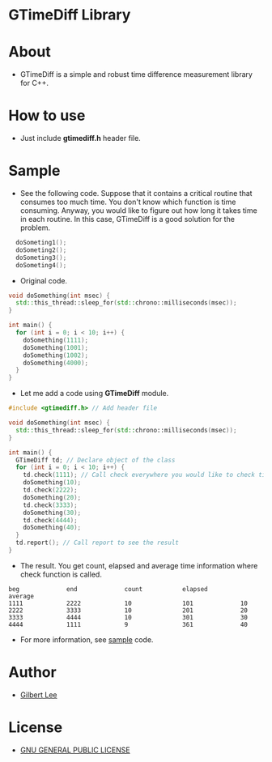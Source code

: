 GTimeDiff Library
======================================

# About
* GTimeDiff is a simple and robust time difference measurement library for C++.

# How to use
* Just include <b>gtimediff.h</b> header file.

# Sample
* See the following code. Suppose that it contains a critical routine that consumes too much time. You don't know which function is time consuming. Anyway, you would like to figure out how long it takes time in each routine. In this case, GTimeDiff is a good solution for the problem.

```cpp
  doSometing1();
  doSometing2();
  doSometing3();
  doSometing4();
```

* Original code.

```cpp
void doSomething(int msec) {
  std::this_thread::sleep_for(std::chrono::milliseconds(msec));
}

int main() {
  for (int i = 0; i < 10; i++) {
    doSomething(1111);
    doSomething(1001);
    doSomething(1002);
    doSomething(4000);
  }
}
```

* Let me add a code using **GTimeDiff** module.

```cpp
#include <gtimediff.h> // Add header file

void doSomething(int msec) {
  std::this_thread::sleep_for(std::chrono::milliseconds(msec));
}

int main() {
  GTimeDiff td; // Declare object of the class
  for (int i = 0; i < 10; i++) {
    td.check(1111); // Call check everywhere you would like to check time consuming
    doSomething(10);
    td.check(2222);
    doSomething(20);
    td.check(3333);
    doSomething(30);
    td.check(4444);
    doSomething(40);
  }
  td.report(); // Call report to see the result
}
```

* The result. You get count, elapsed and average time information where check function is called.

```
beg             end             count           elapsed         average                                           
1111            2222            10              101             10                                                
2222            3333            10              201             20                                                
3333            4444            10              301             30                                                
4444            1111            9               361             40  
```

* For more information, see [sample](sample/) code.

# Author
* [Gilbert Lee](http://gilgil.net)

# License
* [GNU GENERAL PUBLIC LICENSE](http://www.gnu.org/copyleft/gpl.html)
